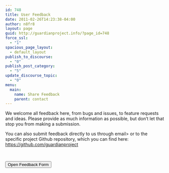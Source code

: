 ```yaml
---
id: 748
title: User Feedback
date: 2011-02-26T14:23:38-04:00
author: n8fr8
layout: page
guid: http://guardianproject.info/?page_id=748
force_ssl:
  - "1"
spacious_page_layout:
  - default_layout
publish_to_discourse:
  - "0"
publish_post_category:
  - "5"
update_discourse_topic:
  - "0"
menu:
  main:
    name: Share Feedback
    parent: contact
---
```

We welcome all feedback here, from bugs and issues, to feature requests and ideas. Please provide as much information as possible, but don&#8217;t let that stop you from making a submission.

You can also submit feedback directly to us through email> or to the specific project Github repository, which you can find here: <https://github.com/guardianproject></p> 

&nbsp;  


<button id="feedback-form">Open Feedback Form</button>